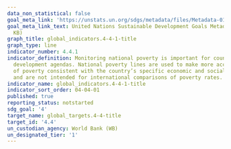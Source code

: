 ```yaml
---
data_non_statistical: false
goal_meta_link: 'https://unstats.un.org/sdgs/metadata/files/Metadata-01-02-01.pdf '
goal_meta_link_text: United Nations Sustainable Development Goals Metadata (PDF 98.2
  KB)
graph_title: global_indicators.4-4-1-title
graph_type: line
indicator_number: 4.4.1
indicator_definition: Monitoring national poverty is important for country-specific
  development agendas. National poverty lines are used to make more accurate estimates
  of poverty consistent with the country’s specific economic and social circumstances,
  and are not intended for international comparisons of poverty rates.
indicator_name: global_indicators.4-4-1-title
indicator_sort_order: 04-04-01
published: true
reporting_status: notstarted
sdg_goal: '4'
target_name: global_targets.4-4-title
target_id: '4.4'
un_custodian_agency: World Bank (WB)
un_designated_tier: '1'
---
```

